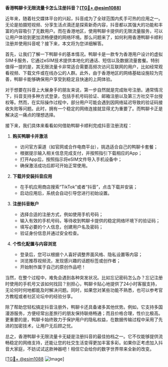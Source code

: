 **香港鸭聊卡无限流量卡怎么注册抖音？[[TG💪+ @esim1088](https://t.me/s/esim1088)]**

近年来，随着社交媒体平台的兴起，抖音成为了全球范围内炙手可热的应用之一。无论是拍摄短视频、分享生活点滴还是探索新奇内容，抖音都以其强大的功能和丰富的内容吸引了无数用户。而在香港地区，使用鸭聊卡提供的无限流量服务，可以让用户体验到更加流畅便捷的网络环境。那么问题来了，如何利用香港鸭聊卡顺利注册并使用抖音呢？接下来，本文将为您详细解答。

首先，让我们了解一下鸭聊卡的基本情况。鸭聊卡是一款专为香港用户设计的虚拟SIM卡服务，它通过eSIM技术提供本地化的通话、短信以及数据流量套餐。特别值得一提的是，其无限流量卡非常适合需要高频次访问互联网的用户，比如经常观看视频、下载文件或在线办公的人群。此外，由于香港地区的网络基础设施较为完善，鸭聊卡能够确保用户享受到稳定且快速的上网体验。

对于想要在抖音上大展身手的朋友来说，第一步自然就是完成账号注册。通常情况下，抖音支持多种方式登录，包括手机号码验证、邮箱注册以及第三方社交平台授权等。然而，在实际操作过程中，部分用户可能会遇到因网络延迟导致的验证码接收失败等问题。此时，拥有一个稳定的网络连接就显得尤为重要了。而鸭聊卡正是解决这一痛点的理想选择。

接下来，我们具体来看看如何借助鸭聊卡顺利完成抖音注册流程：

1. **购买鸭聊卡并激活**
   - 访问官方渠道（如官网或合作电商平台），挑选适合自己的鸭聊卡套餐；
   - 根据提示输入相关信息完成支付，并按照指引下载相应的App；
   - 打开App后，按照指示将eSIM文件导入手机设备中；
   - 确保激活成功后即可开始正常使用。

2. **下载并安装抖音应用**
   - 在手机应用商店搜索“TikTok”或者“抖音”，点击下载并安装；
   - 启动应用后，系统会自动引导您进行初始设置。

3. **注册抖音账户**
   - 选择合适的注册方式，例如使用手机号码；
   - 输入有效的手机号码，等待收到鸭聊卡提供的稳定网络环境下的验证码；
   - 填写必要的个人信息，创建用户名及密码；
   - 验证身份信息并通过安全检查。

4. **个性化配置与内容浏览**
   - 登录后，您可以根据个人喜好调整界面风格、隐私设置等内容；
   - 浏览推荐视频流，发现感兴趣的话题标签或创作者；
   - 开始制作属于自己的原创作品吧！

当然，在整个过程中，难免会遇到各种突发状况。比如忘记密码怎么办？忘记注册时使用的手机号又该如何找回？别担心，鸭聊卡贴心地提供了24小时客服支持，无论何时何地都能及时解决问题。同时，如果您对某些功能不熟悉，也可以参考官方教程或者社区论坛中的经验分享。

除了帮助您轻松搞定抖音注册外，鸭聊卡还具备诸多其他优势。例如，它支持多国漫游服务，方便经常出差旅行的朋友保持联络畅通；而且价格合理，性价比极高。更重要的是，鸭聊卡始终致力于保护用户的隐私权益，在数据传输过程中采用了先进的加密技术，让用户无后顾之忧。

总之，香港鸭聊卡无限流量卡无疑是注册抖音的最佳拍档之一。它不仅能够提供流畅稳定的网络支持，还能让您的社交生活变得更加丰富多彩。如果你正考虑加入抖音大家庭，不妨试试这款神器吧！相信它会给你的数字世界带来全新的改变。

[[TG💪+ @esim1088](https://t.me/s/esim1088) ![Image](https://i.postimg.cc/4NQfJmqS/Snipaste-2025-05-13-00-14-12.png)]